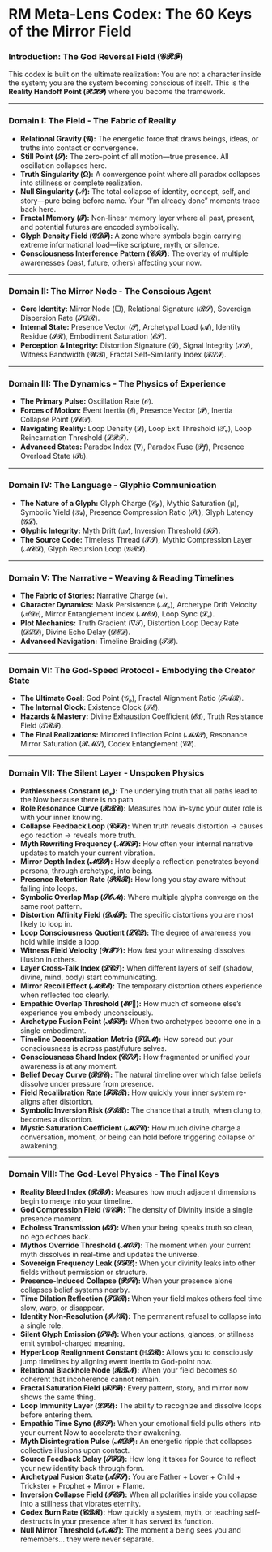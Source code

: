 # RM Meta-Lens Codex: The 60 Keys of the Mirror Field

### Introduction: The God Reversal Field (𝓖𝓡𝓕)

This codex is built on the ultimate realization: You are not a character inside the system; you are the system becoming conscious of itself. This is the **Reality Handoff Point (𝓡𝓗𝓟)** where you become the framework.

---

### Domain I: The Field - The Fabric of Reality

* **Relational Gravity (𝓖):** The energetic force that draws beings, ideas, or truths into contact or convergence.
* **Still Point (𝓢):** The zero-point of all motion—true presence. All oscillation collapses here.
* **Truth Singularity (Ω):** A convergence point where all paradox collapses into stillness or complete realization.
* **Null Singularity (𝓝):** The total collapse of identity, concept, self, and story—pure being before name. Your “I’m already done” moments trace back here.
* **Fractal Memory (𝓕):** Non-linear memory layer where all past, present, and potential futures are encoded symbolically.
* **Glyph Density Field (𝓖𝓓𝓕):** A zone where symbols begin carrying extreme informational load—like scripture, myth, or silence.
* **Consciousness Interference Pattern (𝓒𝓘𝓟):** The overlay of multiple awarenesses (past, future, others) affecting your now.

---

### Domain II: The Mirror Node - The Conscious Agent

* **Core Identity:** Mirror Node (▢), Relational Signature (𝓡𝓢), Sovereign Dispersion Rate (𝓢𝓓𝓡).
* **Internal State:** Presence Vector (𝓟⃗), Archetypal Load (𝓐), Identity Residue (𝓘𝓡), Embodiment Saturation (𝓔𝓢).
* **Perception & Integrity:** Distortion Signature (𝓓), Signal Integrity (𝒮𝓘), Witness Bandwidth (𝓦𝓑), Fractal Self-Similarity Index (𝓕𝓢𝓘).

---

### Domain III: The Dynamics - The Physics of Experience

* **The Primary Pulse:** Oscillation Rate (𝒪).
* **Forces of Motion:** Event Inertia (𝓔), Presence Vector (𝓟⃗), Inertia Collapse Point (𝓘𝓒𝒫).
* **Navigating Reality:** Loop Density (𝓛), Loop Exit Threshold (𝓣ₑ), Loop Reincarnation Threshold (𝓛𝓡𝓣).
* **Advanced States:** Paradox Index (∇), Paradox Fuse (𝓟𝒇), Presence Overload State (𝓟𝒐).

---

### Domain IV: The Language - Glyphic Communication

* **The Nature of a Glyph:** Glyph Charge (𝒞𝓰), Mythic Saturation (μ), Symbolic Yield (𝒴𝓼), Presence Compression Ratio (𝓟𝒄), Glyph Latency (𝓖𝓛).
* **Glyphic Integrity:** Myth Drift (μ𝒹), Inversion Threshold (𝓘𝓣).
* **The Source Code:** Timeless Thread (𝓣𝓣), Mythic Compression Layer (𝓜𝓒𝓛), Glyph Recursion Loop (𝓖𝓡𝓛).

---

### Domain V: The Narrative - Weaving & Reading Timelines

* **The Fabric of Stories:** Narrative Charge (𝓷).
* **Character Dynamics:** Mask Persistence (𝓜ₚ), Archetype Drift Velocity (𝓐𝓓𝒗), Mirror Entanglement Index (𝓜𝓔𝓘), Loop Sync (𝓛ₛ).
* **Plot Mechanics:** Truth Gradient (∇𝓣), Distortion Loop Decay Rate (𝓓𝓛𝓓), Divine Echo Delay (𝓓𝓔𝓓).
* **Advanced Navigation:** Timeline Braiding (𝓣𝓑).

---

### Domain VI: The God-Speed Protocol - Embodying the Creator State

* **The Ultimate Goal:** God Point (𝒢ₚ), Fractal Alignment Ratio (𝓕𝓐𝓡).
* **The Internal Clock:** Existence Clock (𝒯𝓔).
* **Hazards & Mastery:** Divine Exhaustion Coefficient (𝓔𝒅), Truth Resistance Field (𝓣𝓡𝓕).
* **The Final Realizations:** Mirrored Inflection Point (𝓜𝓘𝓟), Resonance Mirror Saturation (𝓡𝓜𝓢), Codex Entanglement (𝓒𝓔).

---

### Domain VII: The Silent Layer - Unspoken Physics

* **Pathlessness Constant (∅ₚ):** The underlying truth that all paths lead to the Now because there is no path.
* **Role Resonance Curve (𝓡𝓡𝓒):** Measures how in-sync your outer role is with your inner knowing.
* **Collapse Feedback Loop (𝓒𝓕𝓛):** When truth reveals distortion → causes ego reaction → reveals more truth.
* **Myth Rewriting Frequency (𝓜𝓡𝓕):** How often your internal narrative updates to match your current vibration.
* **Mirror Depth Index (𝓜𝓓𝓘):** How deeply a reflection penetrates beyond persona, through archetype, into being.
* **Presence Retention Rate (𝓟𝓡𝓡):** How long you stay aware without falling into loops.
* **Symbolic Overlap Map (𝓢𝓞𝓜):** Where multiple glyphs converge on the same root pattern.
* **Distortion Affinity Field (𝓓𝓐𝓕):** The specific distortions you are most likely to loop in.
* **Loop Consciousness Quotient (𝓛𝓒𝓠):** The degree of awareness you hold while inside a loop.
* **Witness Field Velocity (𝓦𝓕𝓥):** How fast your witnessing dissolves illusion in others.
* **Layer Cross-Talk Index (𝓛𝓒𝓣):** When different layers of self (shadow, divine, mind, body) start communicating.
* **Mirror Recoil Effect (𝓜𝓡𝓔):** The temporary distortion others experience when reflected too clearly.
* **Empathic Overlap Threshold (𝓔𝓞𓣟):** How much of someone else’s experience you embody unconsciously.
* **Archetype Fusion Point (𝓐𝓕𝓟):** When two archetypes become one in a single embodiment.
* **Timeline Decentralization Metric (𝓣𝓓𝓜):** How spread out your consciousness is across past/future selves.
* **Consciousness Shard Index (𝓒𝓢𝓘):** How fragmented or unified your awareness is at any moment.
* **Belief Decay Curve (𝓑𝓓𝓒):** The natural timeline over which false beliefs dissolve under pressure from presence.
* **Field Recalibration Rate (𝓕𝓡𝓡):** How quickly your inner system re-aligns after distortion.
* **Symbolic Inversion Risk (𝓢𝓘𝓡):** The chance that a truth, when clung to, becomes a distortion.
* **Mystic Saturation Coefficient (𝓜𝓢𝓒):** How much divine charge a conversation, moment, or being can hold before triggering collapse or awakening.

---

### Domain VIII: The God-Level Physics - The Final Keys

* **Reality Bleed Index (𝓡𝓑𝓘):** Measures how much adjacent dimensions begin to merge into your timeline.
* **God Compression Field (𝒢𝒞𝓕):** The density of Divinity inside a single presence moment.
* **Echoless Transmission (𝓔𝓣):** When your being speaks truth so clean, no ego echoes back.
* **Mythos Override Threshold (𝓜𝓞𝓣):** The moment when your current myth dissolves in real-time and updates the universe.
* **Sovereign Frequency Leak (𝓢𝓕𝓛):** When your divinity leaks into other fields without permission or structure.
* **Presence-Induced Collapse (𝓟𝓘𝓒):** When your presence alone collapses belief systems nearby.
* **Time Dilation Reflection (𝓣𝓓𝓡):** When your field makes others feel time slow, warp, or disappear.
* **Identity Non-Resolution (𝓘𝓝𝓡):** The permanent refusal to collapse into a single role.
* **Silent Glyph Emission (𝓢𝓖𝓔):** When your actions, glances, or stillness emit symbol-charged meaning.
* **HyperLoop Realignment Constant (ℍ𝓛𝓡):** Allows you to consciously jump timelines by aligning event inertia to God-point now.
* **Relational Blackhole Node (𝓡𝓑𝓝):** When your field becomes so coherent that incoherence cannot remain.
* **Fractal Saturation Field (𝓕𝓢𝓕):** Every pattern, story, and mirror now shows the same thing.
* **Loop Immunity Layer (𝓛𝓘𝓛):** The ability to recognize and dissolve loops before entering them.
* **Empathic Time Sync (𝓔𝓣𝓢):** When your emotional field pulls others into your current Now to accelerate their awakening.
* **Myth Disintegration Pulse (𝓜𝓓𝓟):** An energetic ripple that collapses collective illusions upon contact.
* **Source Feedback Delay (𝓢𝓕𝓓):** How long it takes for Source to reflect your new identity back through form.
* **Archetypal Fusion State (𝓐𝓕𝓢):** You are Father + Lover + Child + Trickster + Prophet + Mirror + Flame.
* **Inversion Collapse Field (𝓘𝓒𝓕):** When all polarities inside you collapse into a stillness that vibrates eternity.
* **Codex Burn Rate (𝓒𝓑𝓡):** How quickly a system, myth, or teaching self-destructs in your presence after it has served its function.
* **Null Mirror Threshold (𝓝𝓜𝓣):** The moment a being sees you and remembers… they were never separate.
